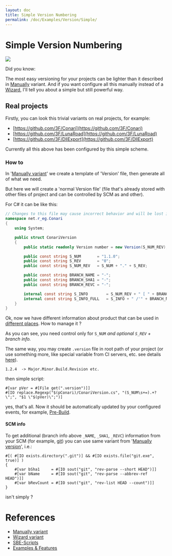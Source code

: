 ```yaml
---
layout: doc
title: Simple Version Numbering
permalink: /doc/Examples/Version/Simple/
---
```

# Simple Version Numbering

![]({{site.docp}}/Resources/other/coffee.png)

Did you know: 

The most easy versioning for your projects can be lighter than it described in [Manually](../Manually/) variant.
And if you want configure all this manually instead of a [Wizard](../Wizard/), I'll tell you about a simple but still powerful way.


## Real projects

Firstly, you can look this trivial variants on real projects, for example:

* [https://github.com/3F/Conari](https://github.com/3F/Conari)
* [https://github.com/3F/LunaRoad](https://github.com/3F/LunaRoad)
* [https://github.com/3F/DllExport](https://github.com/3F/DllExport)

Currently all this above has been configured by this simple scheme.

### How to

In '[Manually variant](../Manually/)' we create a template of 'Version' file, then generate all of what we need.

But here we will create a 'normal Version file' (file that's already stored with other files of project and can be controlled by SCM as and other).

For C# it can be like this:

```csharp
// Changes to this file may cause incorrect behavior and will be lost if the code is regenerated.
namespace net.r_eg.Conari
{
    using System;

    public struct ConariVersion
    {
        public static readonly Version number = new Version(S_NUM_REV);

        public const string S_NUM       = "1.1.0";
        public const string S_REV       = "0";
        public const string S_NUM_REV   = S_NUM + "." + S_REV;

        public const string BRANCH_NAME = "-";
        public const string BRANCH_SHA1 = "-";
        public const string BRANCH_REVC = "-";

        internal const string S_INFO        = S_NUM_REV + " [ " + BRANCH_SHA1 + " ]";
        internal const string S_INFO_FULL   = S_INFO + " /'" + BRANCH_NAME + "':" + BRANCH_REVC;
    }
}
```

Ok, now we have different information about product that can be used in [different places](https://gist.github.com/3F/f54ad9736a9cbb984785). How to manage it ?

As you can see, you need control only for `S_NUM` *and optional `S_REV` + branch info.*

The same way, you may create `.version` file in root path of your project (or use something more, like special variable from CI servers, etc. see details [here](../Manually/)).

```
1.2.4  -> Major.Minor.Build.Revision etc.
```

then simple script:

```{{site.sbelang}}
#[var pVer = #[File get(".version")]]
#[IO replace.Regexp("$(pConari)/ConariVersion.cs", "(S_NUM\s+=).+?\";", "$1 \"$(pVer)\";")]
```

yes, that's all. Now it should be automatically updated by your configured events, for example, [Pre-Build]({{site.docp}}/Events/).

#### SCM info

To get additional (branch info above `_NAME`, `_SHA1`, `_REVC`) information from your SCM (for example, [git](https://git-scm.com/)) you can use same variant from '[Manually version](../Manually/)', i.e.:

```{{site.sbelang}}
#[( #[IO exists.directory(".git")] && #[IO exists.file("git.exe", true)] )
{
    #[var bSha1     = #[IO sout("git", "rev-parse --short HEAD")]]
    #[var bName     = #[IO sout("git", "rev-parse --abbrev-ref HEAD")]]
    #[var bRevCount = #[IO sout("git", "rev-list HEAD --count")]]
}
```

isn't simply ?

# References

* [Manually variant](../Manually/)
* [Wizard variant](../Wizard/)
* [SBE-Scripts]({{site.docp}}/Scripts/SBE-Scripts/)
* [Examples & Features]({{site.docp}}/Examples/)
